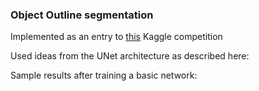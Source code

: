 ### Object Outline segmentation ###

Implemented as an entry to [this](https://www.kaggle.com/c/carvana-image-masking-challenge) Kaggle competition

Used ideas from the UNet architecture as described here:

Sample results after training a basic network:
